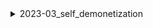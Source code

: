 <details>
<summary>2023-03_self_demonetization</summary>

## Filter: Guild member count range
```css
Treatment 1: 0 - 10000
```

</details>
